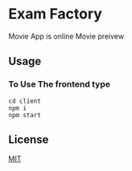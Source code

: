 # Exam Factory

Movie App is online Movie preivew

## Usage

### To Use The frontend type

```
cd client
npm i
npm start
```

## License

[MIT](https://choosealicense.com/licenses/mit/)
